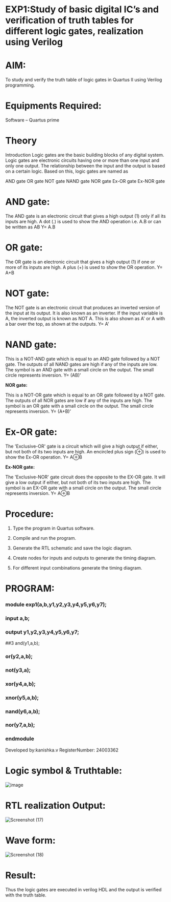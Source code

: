 # EXP1:Study of basic digital IC’s and verification of truth tables for different logic gates, realization using Verilog

# **AIM:** 

To study and verify the truth table of logic gates in Quartus II using Verilog programming.

# **Equipments Required:**

Software – Quartus prime 

# **Theory**

Introduction Logic gates are the basic building blocks of any digital system. Logic gates are electronic circuits having one or more than one input and only one output. The relationship between the input and the output is based on a certain logic. Based on this, logic gates are named as

AND gate OR gate NOT gate NAND gate NOR gate Ex-OR gate Ex-NOR gate

# **AND gate:**

The AND gate is an electronic circuit that gives a high output (1) only if all its inputs are high. A dot (.) is used to show the AND operation i.e. A.B or can be written as AB
Y= A.B

# **OR gate:** 

The OR gate is an electronic circuit that gives a high output (1) if one or more of its inputs are high. A plus (+) is used to show the OR operation.
Y= A+B

# **NOT gate:**

The NOT gate is an electronic circuit that produces an inverted version of the input at its output. It is also known as an inverter. If the input variable is A, the inverted output is known as NOT A. This is also shown as A' or A with a bar over the top, as shown at the outputs.
Y= A'

# **NAND gate:**

This is a NOT-AND gate which is equal to an AND gate followed by a NOT gate. The outputs of all NAND gates are high if any of the inputs are low. The symbol is an AND gate with a small circle on the output. The small circle represents inversion.
Y= (AB)’

**NOR gate:**

This is a NOT-OR gate which is equal to an OR gate followed by a NOT gate. The outputs of all NOR gates are low if any of the inputs are high. The symbol is an OR gate with a small circle on the output. The small circle represents inversion.
Y= (A+B)’

# **Ex-OR gate:**

The 'Exclusive-OR' gate is a circuit which will give a high output if either, but not both of its two inputs are high. An encircled plus sign (⊕) is used to show the Ex-OR operation.
Y= A⊕B

**Ex-NOR gate:**

The 'Exclusive-NOR' gate circuit does the opposite to the EX-OR gate. It will give a low output if either, but not both of its two inputs are high. The symbol is an EX-OR gate with a small circle on the output. The small circle represents inversion.
Y= A⊕B

# **Procedure:** 

1.	Type the program in Quartus software.

2.	Compile and run the program.

3.	Generate the RTL schematic and save the logic diagram.

4.	Create nodes for inputs and outputs to generate the timing diagram.

5.	For different input combinations generate the timing diagram.


# **PROGRAM:**

### module exp1(a,b,y1,y2,y3,y4,y5,y6,y7);
### input a,b;
### output y1,y2,y3,y4,y5,y6,y7;
##3 and(y1,a,b);
### or(y2,a,b);
### not(y3,a);
### xor(y4,a,b);
### xnor(y5,a,b);
### nand(y6,a,b);
### nor(y7,a,b);
### endmodule 



 Developed by:kanishka.v     RegisterNumber: 24003362
 
# **Logic symbol & Truthtable:**


![image](https://github.com/user-attachments/assets/3b5dfcc4-aa02-4b15-b504-e8ba905ae224)




# **RTL realization Output:** 


![Screenshot (17)](https://github.com/user-attachments/assets/0342b8fc-a2c1-45cb-b8e3-64f2c2a500a6)


# **Wave form:**


![Screenshot (18)](https://github.com/user-attachments/assets/6b9ce9ea-5fec-4199-8357-3448181ef57c)




# **Result:**
 Thus the logic gates are executed in verilog HDL and the output is verified with the truth table.

